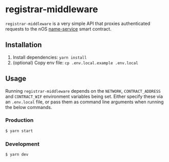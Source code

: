 # registrar-middleware

`registrar-middleware` is a very simple API that proxies authenticated requests to the nOS
[name-service](https://github.com/nos/name-service) smart contract.

## Installation

1. Install dependencies: `yarn install`
2. (optional) Copy env file: `cp .env.local.example .env.local`

## Usage

Running `registrar-middleware` depends on the `NETWORK`, `CONTRACT_ADDRESS` and `CONTRACT_WIF`
environment variables being set.  Either specify these via an `.env.local` file, or pass them as
command line arguments when running the below commands.

### Production

```bash
$ yarn start
```

### Development

```bash
$ yarn dev
```
